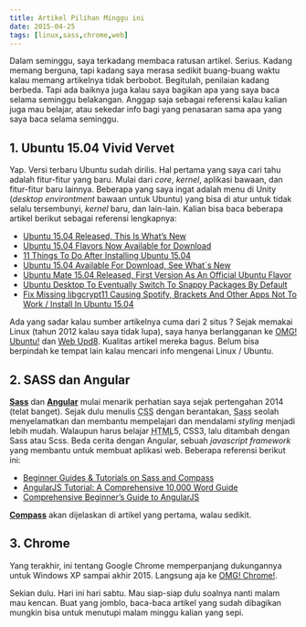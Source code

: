 ```yaml
---
title: Artikel Pilihan Minggu ini
date: 2015-04-25
tags: [linux,sass,chrome,web]
---
```


Dalam seminggu, saya terkadang membaca ratusan artikel. Serius. Kadang memang berguna, tapi kadang saya merasa sedikit buang-buang waktu kalau memang artikelnya tidak berbobot. Begitulah, penilaian kadang berbeda. Tapi ada baiknya juga kalau saya bagikan apa yang saya baca selama seminggu belakangan. Anggap saja sebagai referensi kalau kalian juga mau belajar, atau sekedar info bagi yang penasaran sama apa yang saya baca selama seminggu.

## 1. Ubuntu 15.04 Vivid Vervet

Yap. Versi terbaru Ubuntu sudah dirilis. Hal pertama yang saya cari tahu adalah fitur-fitur yang baru. Mulai dari *core*, *kernel*, aplikasi bawaan, dan fitur-fitur baru lainnya. Beberapa yang saya ingat adalah menu di Unity (*desktop environtment* bawaan untuk Ubuntu) yang bisa di atur untuk tidak selalu tersembunyi, *kernel* baru, dan lain-lain. Kalian bisa baca beberapa artikel berikut sebagai referensi lengkapnya:

- [Ubuntu 15.04 Released, This Is What’s New](https://www.omgubuntu.co.uk/2015/04/ubuntu-15-04-download-new-features)
- [Ubuntu 15.04 Flavors Now Available for Download](https://www.omgubuntu.co.uk/2015/04/ubuntu-mate-1504-download-flavors)
- [11 Things To Do After Installing Ubuntu 15.04](https://www.omgubuntu.co.uk/2015/04/things-to-do-after-installing-ubuntu-15-04)
- [Ubuntu 15.04 Available For Download, See What`s New](https://www.webupd8.org/2015/04/ubuntu-1504-available-for-download-see.html)
- [Ubuntu Mate 15.04 Released, First Version As An Official Ubuntu Flavor](https://www.webupd8.org/2015/04/ubuntu-mate-1504-released-first-version.html)
- [Ubuntu Desktop To Eventually Switch To Snappy Packages By Default](https://www.webupd8.org/2015/04/ubuntu-desktop-to-eventually-switch-to.html)
- [Fix Missing libgcrypt11 Causing Spotify, Brackets And Other Apps Not To Work / Install In Ubuntu 15.04](https://www.webupd8.org/2015/04/fix-missing-libgcrypt11-causing-spotify.html)

Ada yang sadar kalau sumber artikelnya cuma dari 2 situs ? Sejak memakai Linux (tahun 2012 kalau saya tidak lupa), saya hanya berlangganan ke [OMG! Ubuntu!](https://www.omgubuntu.co.uk/) dan [Web Upd8](https://www.webupd8.org/). Kualitas artikel mereka bagus. Belum bisa berpindah ke tempat lain kalau mencari info mengenai Linux / Ubuntu.

## 2. SASS dan Angular

[**Sass**](https://sass-lang.com/) dan [**Angular**](https://angularjs.org/) mulai menarik perhatian saya sejak pertengahan 2014 (telat banget). Sejak dulu menulis <abbr title="Cascading Style Sheets">CSS</abbr> dengan berantakan, <abbr title="Syntactically Awesome Style Sheets">Sass</abbr> seolah menyelamatkan dan membantu mempelajari dan mendalami *styling* menjadi lebih mudah. Walaupun harus belajar <abbr title="Hyper Text Markup Language">HTML</abbr>5, CSS3, lalu ditambah dengan Sass atau Scss. Beda cerita dengan Angular, sebuah *javascript framework* yang membantu untuk membuat aplikasi web. Beberapa referensi berikut ini:

- [Beginner Guides & Tutorials on Sass and Compass](https://thesassway.com/beginner)
- [AngularJS Tutorial: A Comprehensive 10,000 Word Guide](https://www.airpair.com/angularjs)
- [Comprehensive Beginner’s Guide to AngularJS](https://antjanus.com/blog/web-development-tutorials/front-end-development/comprehensive-beginner-guide-angularjs/)

[**Compass**](https://compass-style.org/) akan dijelaskan di artikel yang pertama, walau sedikit.

## 3. Chrome

Yang terakhir, ini tentang Google Chrome memperpanjang dukungannya untuk Windows XP sampai akhir 2015. Langsung aja ke [OMG! Chrome!](https://www.omgchrome.com/google-chrome-extends-windows-xp-support-until-end-of-the-year/).

Sekian dulu. Hari ini hari sabtu. Mau siap-siap dulu soalnya nanti malam mau kencan. Buat yang jomblo, baca-baca artikel yang sudah dibagikan mungkin bisa untuk menutupi malam minggu kalian yang sepi.
